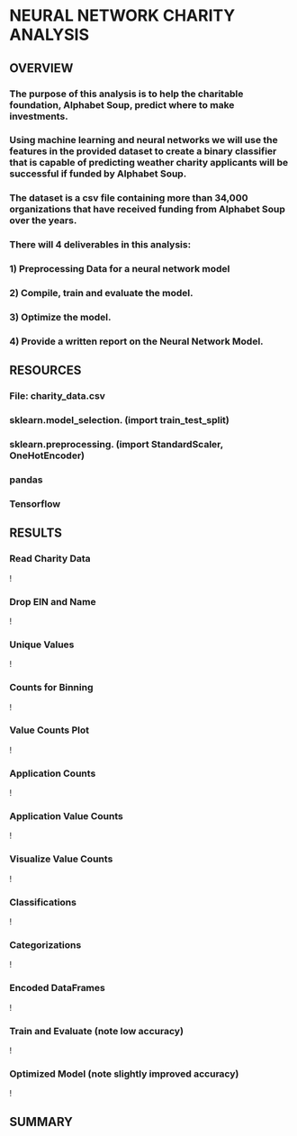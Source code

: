# NEURAL NETWORK CHARITY ANALYSIS

## OVERVIEW

### The purpose of this analysis is to help the charitable foundation, Alphabet Soup, predict where to make investments.

### Using machine learning and neural networks we will use the features in the provided dataset to create a binary classifier that is capable of predicting weather charity applicants will be successful if funded by Alphabet Soup.

### The dataset is a csv file containing more than 34,000 organizations that have received funding from Alphabet Soup over the years.

### There will 4 deliverables in this analysis:

### 1) Preprocessing Data for a neural network model

### 2) Compile, train and evaluate the model.

### 3) Optimize the model.

### 4) Provide a written report on the Neural Network Model.

## RESOURCES

### File: charity_data.csv

### sklearn.model_selection. (import train_test_split)

### sklearn.preprocessing.  (import StandardScaler, OneHotEncoder)

### pandas

### Tensorflow


## RESULTS

### Read Charity Data

!

### Drop EIN and Name

!

### Unique Values

!

### Counts for Binning

!

### Value Counts Plot

!

### Application Counts

!

### Application Value Counts

!

### Visualize Value Counts

!

### Classifications

!

### Categorizations

!

### Encoded DataFrames

!

### Train and Evaluate (note low accuracy)

!

### Optimized Model (note slightly improved accuracy)

!


## SUMMARY

###


